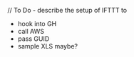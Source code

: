 // To Do - describe the setup of IFTTT to 
- hook into GH
- call AWS
- pass GUID
- sample XLS maybe?
